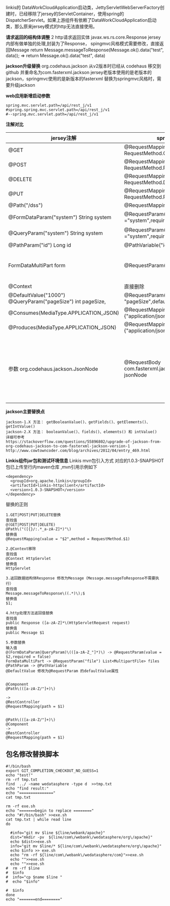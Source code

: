 linkis的 DataWorkCloudApplication启动类，JettyServletWebServerFactory创建时，已经移除了jersey的ServletContainer，使用spring的DispatcherServlet。如果上游组件有依赖了DataWorkCloudApplication启动类，那么原来jersey模式的http无法直接使用。


**请求返回的结构体调整**
2 http请求返回实体 javax.ws.rs.core.Response jersey内部有做单独的处理,封装为了Response，
spingmvc风格模式需要修改，直接返回Message
  return Message.messageToResponse(Message.ok().data("test", data));
=>
  return Message.ok().data("test", data)

**jackson升级替换**
org.codehaus.jackson 从v2版本时已经从 codehaus 移交到github 并重命名为com.fasterxml.jackson
jersey老版本使用的是老版本的jackson，springmvc使用的是新版本的fasterxml
替换为springmvc风格时，需要升级jackson


**web应用新增启动参数**

```
spring.mvc.servlet.path=/api/rest_j/v1
#spring.spring.mvc.servlet.path=/api/rest_j/v1
#--spring.mvc.servlet.path=/api/rest_j/v1
```

**注解对比**


|  jersey注解| springmvc注解 | 备注 |
| --- | --- | --- |
|  @GET |   @RequestMapping(method = RequestMethod.GET)|  |
|  @POST| @RequestMapping(method = RequestMethod.POST) |  |
|  @DELETE| @RequestMapping(method = RequestMethod.DELETE) |  |
|  @PUT| @RequestMapping(method = RequestMethod.PUT) |  |
| @Path("/dss") | @RequestMapping(path = "/dss) |  |
|  @FormDataParam("system") String system | @RequestParam(value ="system",required = false)|request为false|
 |  @QueryParam("system") String system |@RequestParam(value ="system",required = false)|request为false|
|  @PathParam("id") Long id|@PathVariable("id") Long id |  |
| FormDataMultiPart form  |@RequestParam("file") List<MultipartFile> files  | 默认参数名为file，用法需要修改 |
|@Context  |  直接删除|  |
|  @DefaultValue("1000") @QueryParam("pageSize") int pageSize, |   @RequestParam(value = "pageSize",defaultValue = "1000")|  |
|@Consumes(MediaType.APPLICATION_JSON)| @RequestMapping(consumes = {"application/json"})||
|@Produces(MediaType.APPLICATION_JSON)|@RequestMapping(produces = {"application/json"})| |
|参数 org.codehaus.jackson.JsonNode|@RequestBody com.fasterxml.jackson.databind.JsonNode jsonNode|jersey老版本使用的是老版本的jackson，springmvc使用的是新版本的JsonNode


**jackson主要替换点**

```
jackson-1.X 方法： getBooleanValue()、getFields()、getElements()、getIntValue()
jackson-2.X 方法： booleanValue()、fields()、elements() 和 intValue()
详细可参考
https://stackoverflow.com/questions/55896802/upgrade-of-jackson-from-org-codehaus-jackson-to-com-fasterxml-jackson-version-1
http://www.cowtowncoder.com/blog/archives/2012/04/entry_469.html

```

**Linkis组件jar包和测试环境信息**
Linkis mvn包引入方式
对应的1.0.3-SNAPSHOT包已上传至行内maven仓库 ,mvn引用示例如下
```
<dependency>
  <groupId>org.apache.linkis</groupId>
  <artifactId>linkis-httpclient</artifactId>
  <version>1.0.3-SNAPSHOT</version>
</dependency>
```


替换的正则

```
1.GET|POST|PUT|DELETE替换
查找值
@(GET|POST|PUT|DELETE)
@Path\("([{}/:.*_a-zA-Z]*)"\)
替换值
@RequestMapping(value = "$2",method = RequestMethod.$1)

2.@Context移除
查找值
@Context HttpServlet
替换值
HttpServlet

3.返回数据结构体Response 修改为Message（Message.messageToResponse不需要执行）
查找值
Message.messageToResponse\((.*)\);$
替换值
$1;

4.http处理方法返回值替换
查找值
public Response ([a-zA-Z]*\(HttpServletRequest request)
替换值
public Message $1

5.参数替换
输入值
@(FormDataParam|QueryParam)\(([a-zA-Z_"]*)\) -> @RequestParam(value = $2,required = false)
FormDataMultiPart -> @RequestParam("file") List<MultipartFile> files
@PathParam -> @PathVariable
@DefaultValue 修改为@RequestParam 的defaultValue属性


@Component
@Path\(([a-zA-Z/"]+)\)

->
@RestController
@RequestMapping(path = $1)


@Path\(([a-zA-Z/"]+)\)
@Component
->
@RestController
@RequestMapping(path = $1)
```

## 包名修改替换脚本
```
#!/bin/bash
export GIT_COMPLETION_CHECKOUT_NO_GUESS=1
echo "test!"
rm -rf tmp.txt
find  ../ -name wedatasphere -type d  >>tmp.txt
echo "find result:"
echo "==============="
cat tmp.txt

rm -rf exe.sh
echo "=======begin to replace ========"
echo "#!/bin/bash" >>exe.sh
cat tmp.txt | while read line
do

  #info="git mv $line ${line/webank/apache}"
  dist="mkdir -pv  ${line/com\/webank\/wedatasphere/org\/apache}"
  echo $dist>>exe.sh
  info="git mv $line/* ${line/com\/webank\/wedatasphere/org\/apache}"
  echo $info >> exe.sh
  echo "rm -rf ${line/com\/webank\/wedatasphere/com}">>exe.sh
  echo "">>exe.sh
  echo "">>exe.sh
#  rm -rf $line
#  $info
#  info="cp $name $line "
#  echo "$info"

#  $info
done
echo "=======end========"

```
